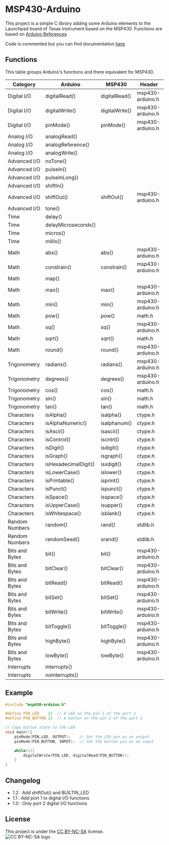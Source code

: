 # MSP430-Arduino

This project is a simple C library adding some Arduino elements to the Launchpad board of Texas Instrument based on the MSP430.
Functions are based on [Arduino References](https://www.arduino.cc/reference/en/)

Code is commented but you can find documentation [here](./msp430-arduino.pdf).


## Functions
This table groups Arduino's functions and there equivalent for MSP430.

| Category       | Arduino              | MSP430         | Header           |
| -------------- | -------------------- | -------------- | ---------------- |
| Digital I/O    | digitalRead()        | digitalRead()  | msp430-arduino.h |
| Digital I/O    | digitalWrite()       | digitalWrite() | msp430-arduino.h |
| Digital I/O    | pinMode()            | pinMode()      | msp430-arduino.h |
| Analog I/O     | analogRead()         |                |                  |
| Analog I/O     | analogReference()    |                |                  |
| Analog I/O     | analogWrite()        |                |                  |
| Advanced I/O   | noTone()             |                |                  |
| Advanced I/O   | pulseIn()            |                |                  |
| Advanced I/O   | pulseInLong()        |                |                  |
| Advanced I/O   | shiftIn()            |                |                  |
| Advanced I/O   | shiftOut()           | shiftOut()     | msp430-arduino.h |
| Advanced I/O   | tone()               |                |                  |
| Time           | delay()              |                |                  |
| Time           | delayMicroseconds()  |                |                  |
| Time           | micros()             |                |                  |
| Time           | millis()             |                |                  |
| Math           | abs()                | abs()          | msp430-arduino.h |
| Math           | constrain()          | constrain()    | msp430-arduino.h |
| Math           | map()                |                |                  |
| Math           | max()                | max()          | msp430-arduino.h |
| Math           | min()                | min()          | msp430-arduino.h |
| Math           | pow()                | pow()          | math.h           |
| Math           | sq()                 | sq()           | msp430-arduino.h |
| Math           | sqrt()               | sqrt()         | math.h           |
| Math           | round()              | round()        | msp430-arduino.h |
| Trigonometry   | radians()            | radians()      | msp430-arduino.h |
| Trigonometry   | degrees()            | degrees()      | msp430-arduino.h |
| Trigonometry   | cos()                | cos()          | math.h           |
| Trigonometry   | sin()                | sin()          | math.h           |
| Trigonometry   | tan()                | tan()          | math.h           |
| Characters     | isAlpha()            | isalpha()      | ctype.h          |
| Characters     | isAlphaNumeric()     | isalphanum()   | ctype.h          |
| Characters     | isAscii()            | isascii()      | ctype.h          |
| Characters     | isControl()          | iscntrl()      | ctype.h          |
| Characters     | isDigit()            | isdigit()      | ctype.h          |
| Characters     | isGraph()            | isgraph()      | ctype.h          |
| Characters     | isHexadecimalDigit() | isxdigit()     | ctype.h          |
| Characters     | isLowerCase()        | islower()      | ctype.h          |
| Characters     | isPrintable()        | isprint()      | ctype.h          |
| Characters     | isPunct()            | ispunct()      | ctype.h          |
| Characters     | isSpace()            | isspace()      | ctype.h          |
| Characters     | isUpperCase()        | isupper()      | ctype.h          |
| Characters     | isWhitespace()       | isblank()      | ctype.h          |
| Random Numbers | random()             | rand()         | stdlib.h         |
| Random Numbers | randomSeed()         | srand()        | stdlib.h         |
| Bits and Bytes | bit()                | bit()          | msp430-arduino.h |
| Bits and Bytes | bitClear()           | bitClear()     | msp430-arduino.h |
| Bits and Bytes | bitRead()            | bitRead()      | msp430-arduino.h |
| Bits and Bytes | bitSet()             | bitSet()       | msp430-arduino.h |
| Bits and Bytes | bitWrite()           | bitWrite()     | msp430-arduino.h |
| Bits and Bytes | bitToggle()          | bitToggle()    | msp430-arduino.h |
| Bits and Bytes | highByte()           | highByte()     | msp430-arduino.h |
| Bits and Bytes | lowByte()            | lowByte()      | msp430-arduino.h |
| Interrupts     | interrupts()         |                |                  |
| Interrupts     | noInterrupts()       |                |                  |


## Example
```c
#include "msp430-arduino.h"

#define PIN_LED    12  // A LED on the pin 2 of the port 1
#define PIN_BUTTON 22  // A button on the pin 2 of the port 2

// Copy button state to the LED
void main(){
    pinMode(PIN_LED, OUTPUT);    // Set the LED pin as an output
    pinMode(PIN_BUTTON, INPUT);  // Set the button pin as an input

    while(1){
        digitalWrite(PIN_LED, digitalRead(PIN_BUTTON));
    }
}
```


## Changelog
* 1.2 : Add shiftOut() and BUILTIN_LED
* 1.1 : Add port 1 to digital I/O functions
* 1.0 : Only port 2 digital I/O functions


## License
This project is under the [CC BY-NC-SA](https://creativecommons.org/licenses/by-nc-sa/4.0/) license.  
![CC BY-NC-SA logo](https://licensebuttons.net/l/by-nc-sa/4.0/88x31.png)
